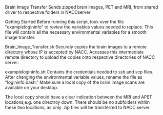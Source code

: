 Brain Image Transfer
Sends zipped brain images, PET and MRI, from shared driver to respective folders in NACCserver

Getting Started
Before running this script, look over the file "examplelogininfo" to review the variables values needed to replace. This file will contain all the necessary environmental variables for a smooth image transfer. 

Brain_Image_Transfer.sh
Securely copies the brain images to a remote directory whose IP is accepted by NACC. Accesses this intermediate remote directory to upload the copies onto respective directories of NACC server. 

examplelogininfo.sh
Contains the credentials needed to ssh and scp files. After changing the environmental variable values, rename the file as "logininfo.bash." Make sure a local copy of the brain image scans are available on your desktop. 

The local copy should have a clear indication between the MRI and APET locations,e.g. one directroy down. There should be no subfolders within these two locations, as only .zip files will be transferred to NACC server. 
